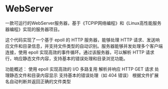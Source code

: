 # WebServer
一款可运行的WebServer服务器，基于《TCPIP网络编程》和《Linux高性能服务器编程》实现的服务器项目。

这个代码实现了一个基于 epoll 的 HTTP 服务器，能够处理 HTTP 请求、发送响应文件和目录信息，并支持文件类型的自动识别。服务器能够并发处理多个客户端连接，使用 epoll 实现高效的事件循环。通过该服务器，可以解析 HTTP 请求行，响应静态文件内容，支持基本的错误处理和目录浏览功能。

功能概述：
使用 epoll 实现高效的 I/O 多路复用
解析并响应 HTTP GET 请求
处理静态文件和目录内容显示
支持基本的错误处理（如 404 错误）
根据文件扩展名自动判断并返回正确的文件类型
